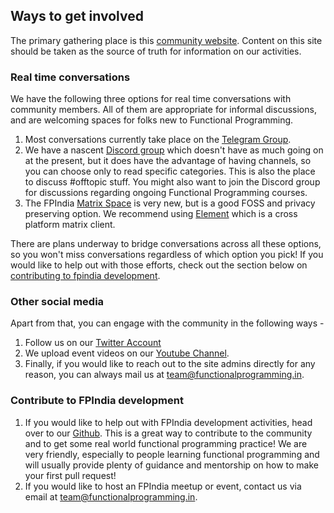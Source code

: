 ## Ways to get involved

The primary gathering place is this [community website](http://functionalprogramming.in/). Content on this site should be taken as the source of truth for information on our activities.

### Real time conversations

We have the following three options for real time conversations with community members. All of them are appropriate for informal discussions, and are welcoming spaces for folks new to Functional Programming.

1. Most conversations currently take place on the [Telegram Group](https://t.me/fpncr).
2. We have a nascent [Discord group](https://discord.com/invite/Ez3MU6W) which doesn't have as much going on at the present, but it does have the advantage of having channels, so you can choose only to read specific categories. This is also the place to discuss #offtopic stuff. You might also want to join the Discord group for discussions regarding ongoing Functional Programming courses.
3. The FPIndia [Matrix Space](https://matrix.to/#/#fpindia:matrix.org) is very new, but is a good FOSS and privacy preserving option. We recommend using [Element](https://element.io/) which is a cross platform matrix client.

There are plans underway to bridge conversations across all these options, so you won't miss conversations regardless of which option you pick! If you would like to help out with those efforts, check out the section below on [contributing to fpindia development](#contribute-to-fpindia-development).

### Other social media

Apart from that, you can engage with the community in the following ways -

1. Follow us on our [Twitter Account](https://twitter.com/functionalIndia)
2. We upload event videos on our [Youtube Channel](https://www.youtube.com/channel/UCiySROube0vutFBu0M7pvxg).
3. Finally, if you would like to reach out to the site admins directly for any reason, you can always mail us at [team@functionalprogramming.in](team@functionalprogramming.in).

### Contribute to FPIndia development

1. If you would like to help out with FPIndia development activities, head over to our [Github](https://github.com/fpindia). This is a great way to contribute to the community and to get some real world functional programming practice! We are very friendly, especially to people learning functional programming and will usually provide plenty of guidance and mentorship on how to make your first pull request!
2. If you would like to host an FPIndia meetup or event, contact us via email at [team@functionalprogramming.in](team@functionalprogramming.in).
